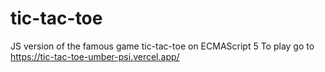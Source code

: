 # tic-tac-toe
JS version of the famous game tic-tac-toe on ECMAScript 5
To play go to https://tic-tac-toe-umber-psi.vercel.app/
